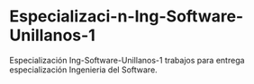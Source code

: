 # Especializaci-n-Ing-Software-Unillanos-1
Especialización Ing-Software-Unillanos-1
trabajos para entrega especialización Ingenieria del Software.
